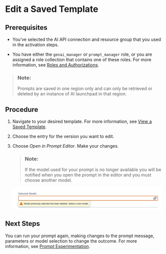 <!-- loiob532cd89ee8f46aaa6c269f6d05d5594 -->

# Edit a Saved Template



<a name="loiob532cd89ee8f46aaa6c269f6d05d5594__prereq_yxf_gyb_rzb"/>

## Prerequisites

-   You’ve selected the AI API connection and resource group that you used in the activation steps.

-   You have either the `genai_manager` or `prompt_manager` role, or you are assigned a role collection that contains one of these roles. For more information, see [Roles and Authorizations](security-e4cf710.md#loio4ef8499d7a4945ec854e3b4590830bcc).


> ### Note:  
> Prompts are saved in one region only and can only be retrieved or deleted by an instance of AI launchpad in that region.



<a name="loiob532cd89ee8f46aaa6c269f6d05d5594__steps_tfy_jcv_jzb"/>

## Procedure

1.  Navigate to your desired template. For more information, see [View a Saved Template](view-a-saved-template-cfe6c8b.md).

2.  Choose the entry for the version you want to edit.

3.  Choose *Open in Prompt Editor*. Make your changes.

    > ### Note:  
    > If the model used for your prompt is no longer available you will be notified when you open the prompt in the editor and you must choose another model.

    ![](images/choose_new_model_e70d769.png)




## Next Steps

You can run your prompt again, making changes to the prompt message, parameters or model selection to change the outcome. For more information, see [Prompt Experimentation](prompt-experimentation-384cc0c.md).

